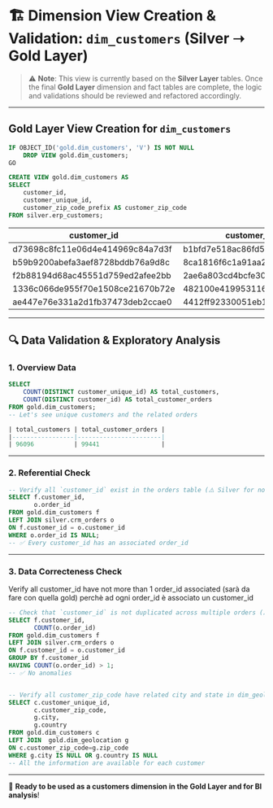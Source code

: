 
# 🏗️ Dimension View Creation & Validation: `dim_customers` (Silver ➝ Gold Layer)

> ⚠️ **Note**: This view is currently based on the **Silver Layer** tables.
> Once the final **Gold Layer** dimension and fact tables are complete, the logic and validations should be reviewed and refactored accordingly.

---

## Gold Layer View Creation for `dim_customers`

```sql
IF OBJECT_ID('gold.dim_customers', 'V') IS NOT NULL
    DROP VIEW gold.dim_customers;
GO

CREATE VIEW gold.dim_customers AS
SELECT 
    customer_id,
    customer_unique_id,
    customer_zip_code_prefix AS customer_zip_code
FROM silver.erp_customers;
```

| customer_id                        | customer_unique_id             | customer_zip_code |
|------------------------------------|--------------------------------|-------------------|
| d73698c8fc11e06d4e414969c84a7d3f | b1bfd7e518ac86fd5e44b796273c4f5c | 59460             |
| b59b9200abefa3aef8728bddb76a9d8c | 8ca1816f6c1a91aa2788ee471b85ab19 | 99840             |
| f2b88194d68ac45551d759ed2afee2bb | 2ae6a803cd4bcfe303b032afb1c9b89a | 03033             |
| 1336c066de955f70e1508ce21670b72e | 482100e419953116ee03dca7416277e0 | 19940             |
| ae447e76e331a2d1fb37473deb2ccae0 | 4412ff92330051eb18b7aa95d9d172e7 | 08790             |

---

## 🔍 Data Validation & Exploratory Analysis

### 1. Overview Data
```sql
SELECT 
    COUNT(DISTINCT customer_unique_id) AS total_customers,
    COUNT(DISTINCT customer_id) AS total_customer_orders
FROM gold.dim_customers;
-- Let's see unique customers and the related orders

| total_customers | total_customer_orders |
|-----------------|-----------------------|
| 96096           | 99441                 |

```

---

### 2. Referential Check
```sql
-- Verify all `customer_id` exist in the orders table (⚠️ Silver for now)
SELECT f.customer_id,
       o.order_id
FROM gold.dim_customers f
LEFT JOIN silver.crm_orders o
ON f.customer_id = o.customer_id
WHERE o.order_id IS NULL;
-- ✅ Every customer_id has an associated order_id
```

---

### 3. Data Correcteness Check
Verify all customer_id have not more than 1 order_id associated (sarà da fare con quella gold) 
perchè ad ogni order_id è associato un customer_id 
```sql
-- Check that `customer_id` is not duplicated across multiple orders (⚠️ Silver for now)
SELECT f.customer_id,
       COUNT(o.order_id)
FROM gold.dim_customers f
LEFT JOIN silver.crm_orders o
ON f.customer_id = o.customer_id
GROUP BY f.customer_id
HAVING COUNT(o.order_id) > 1;
-- ✅ No anomalies


-- Verify all customer_zip_code have related city and state in dim_geolocation
SELECT c.customer_unique_id,
       c.customer_zip_code,
       g.city,
       g.country
FROM gold.dim_customers c
LEFT JOIN  gold.dim_geolocation g
ON c.customer_zip_code=g.zip_code
WHERE g.city IS NULL OR g.country IS NULL
-- All the information are available for each customer
```

---

📌 **Ready to be used as a customers dimension in the Gold Layer and for BI analysis**!

